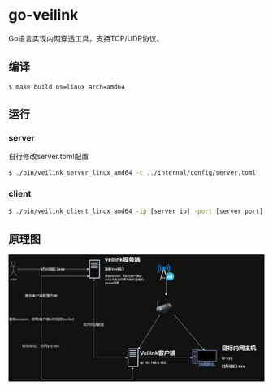 # go-veilink
Go语言实现内网穿透工具，支持TCP/UDP协议。
## 编译
```bash
$ make build os=linux arch=amd64
```
## 运行
### server
自行修改server.toml配置
```bash
$ ./bin/veilink_server_linux_amd64 -c ../internal/config/server.toml 
```
### client
```bash
$ ./bin/veilink_client_linux_amd64 -ip [server ip] -port [server port] -id [client id]
```
## 原理图
![](./docs/velink_back.drawio.png)